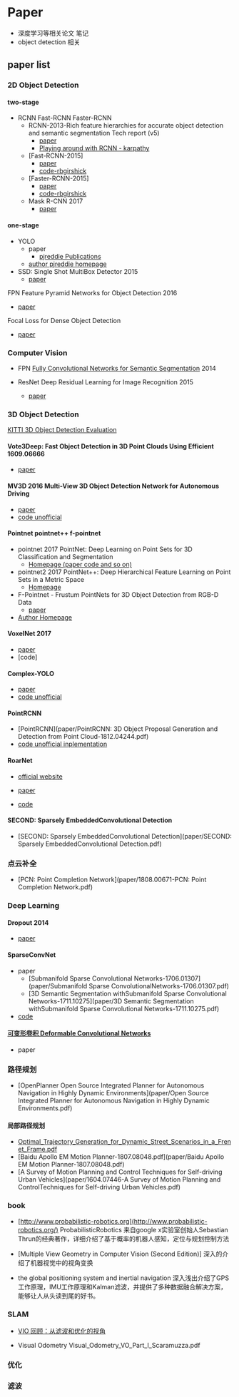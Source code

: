 # Paper
- 深度学习等相关论文 笔记
- object detection 相关

## paper list

### 2D Object Detection

#### two-stage

- RCNN Fast-RCNN Faster-RCNN
  - RCNN-2013-Rich feature hierarchies for accurate object detection and semantic segmentation
    Tech report (v5)
    - [paper](https://arxiv.org/abs/1311.2524)
    - [Playing around with RCNN - karpathy](https://cs.stanford.edu/people/karpathy/rcnn/)
  - [Fast-RCNN-2015]
    - [paper](https://arxiv.org/abs/1504.08083)
    - [code-rbgirshick](https://github.com/rbgirshick/fast-rcnn)
  - [Faster-RCNN-2015]
    - [paper](https://arxiv.org/abs/1506.01497)
    - [code-rbgirshick](https://github.com/rbgirshick/py-faster-rcnn)
  - Mask R-CNN 2017
    - [paper](https://arxiv.org/abs/1703.06870)

#### one-stage

- YOLO
  - paper 
    - [pjreddie Publications](https://pjreddie.com/publications/)
  - [author pjreddie homepage](https://pjreddie.com/darknet/yolo/)
- SSD: Single Shot MultiBox Detector 2015
  - [paper](https://arxiv.org/abs/1512.02325)

FPN Feature Pyramid Networks for Object Detection 2016 

- [paper](https://arxiv.org/abs/1612.03144)

Focal Loss for Dense Object Detection 

- [paper](https://arxiv.org/abs/1708.02002)

### Computer Vision 

- FPN [Fully Convolutional Networks for Semantic Segmentation](https://people.eecs.berkeley.edu/~jonlong/long_shelhamer_fcn.pdf) 2014

- ResNet Deep Residual Learning for Image Recognition 2015

  - [paper](https://arxiv.org/abs/1512.03385)

  

### 3D Object Detection 

[KITTI 3D Object Detection Evaluation](http://www.cvlibs.net/datasets/kitti/eval_object.php?obj_benchmark=3d)

#### Vote3Deep: Fast Object Detection in 3D Point Clouds Using Efficient 1609.06666

- [paper](https://arxiv.org/abs/1609.06666)

#### MV3D 2016 Multi-View 3D Object Detection Network for Autonomous Driving

- [paper](https://github.com/bostondiditeam/MV3D)
- [code unofficial](https://github.com/bostondiditeam/MV3D)

#### Pointnet pointnet++ f-pointnet

- pointnet 2017 PointNet: Deep Learning on Point Sets for 3D Classification and Segmentation
  - [Homepage (paper code and so on)](http://stanford.edu/~rqi/pointnet/)
- pointnet2 2017 PointNet++: Deep Hierarchical Feature Learning on Point Sets in a Metric Space
  - [Homepage](http://stanford.edu/~rqi/pointnet2/)
- F-Pointnet - Frustum PointNets for 3D Object Detection from RGB-D Data
  - [paper](https://arxiv.org/abs/1711.08488)
- [Author Homepage](http://stanford.edu/~rqi/)

#### VoxelNet 2017

- [paper](https://arxiv.org/abs/1711.06396)
- [code]

#### Complex-YOLO

- [paper]()
- [code unofficial](https://github.com/AI-liu/Complex-YOLO)

#### PointRCNN

- [PointRCNN](paper/PointRCNN: 3D Object Proposal Generation and Detection from Point Cloud-1812.04244.pdf)
- [code unofficial inplementation]()

#### RoarNet

- [official website](https://sites.google.com/berkeley.edu/roarnet)

- [paper](https://arxiv.org/abs/1811.03818)
- [code](https://github.com/Kiwoo/RoarNet)

#### SECOND: Sparsely EmbeddedConvolutional Detection

- [SECOND: Sparsely EmbeddedConvolutional Detection](paper/SECOND: Sparsely EmbeddedConvolutional Detection.pdf)



### 点云补全

- [PCN: Point Completion Network](paper/1808.00671-PCN: Point Completion Network.pdf)

### Deep Learning

#### Dropout 2014

- [paper](http://jmlr.org/papers/volume15/srivastava14a.old/srivastava14a.pdf)

#### SparseConvNet

- paper
  - [Submanifold Sparse Convolutional Networks-1706.01307](paper/Submanifold Sparse ConvolutionalNetworks-1706.01307.pdf)
  - [3D Semantic Segmentation withSubmanifold Sparse Convolutional Networks-1711.10275](paper/3D Semantic Segmentation withSubmanifold Sparse Convolutional Networks-1711.10275.pdf)
- [code](https://github.com/facebookresearch/SparseConvNet)

#### [可变形卷积 Deformable Convolutional Networks]()

- paper

### 路径规划

- [OpenPlanner Open Source Integrated Planner for Autonomous Navigation in Highly Dynamic Environments](paper/Open Source Integrated Planner for Autonomous Navigation in Highly Dynamic Environments.pdf)

#### 局部路径规划
- [Optimal_Trajectory_Generation_for_Dynamic_Street_Scenarios_in_a_Frenet_Frame.pdf](paper/Optimal_Trajectory_Generation_for_Dynamic_Street_Scenarios_in_a_Frenet_Frame.pdf) 
- [Baidu  Apollo  EM  Motion  Planner-1807.08048.pdf](paper/Baidu  Apollo  EM  Motion  Planner-1807.08048.pdf)
- [A Survey of Motion Planning and Control
Techniques for Self-driving Urban Vehicles](paper/1604.07446-A Survey of Motion Planning and ControlTechniques for Self-driving Urban Vehicles.pdf)

### book

- [http://www.probabilistic-robotics.org](http://www.probabilistic-robotics.org/) ProbabilisticRobotics 来自google x实验室创始人Sebastian Thrun的经典著作，详细介绍了基于概率的机器人感知，定位与规划控制方法
- [Multiple View Geometry in Computer Vision \(Second Edition)] 深入的介绍了机器视觉中的视角变换 

- the global positioning system and inertial navigation 深入浅出介绍了GPS工作原理，IMU工作原理和Kalman滤波，并提供了多种数据融合解决方案，能够让人从头读到尾的好书。
### SLAM

- [VIO 回顾：从滤波和优化的视角](https://mp.weixin.qq.com/s/zpZERtWPKljWNAiASBLJxA)

- Visual Odometry Visual_Odometry_VO_Part_I_Scaramuzza.pdf

### 优化

### 滤波